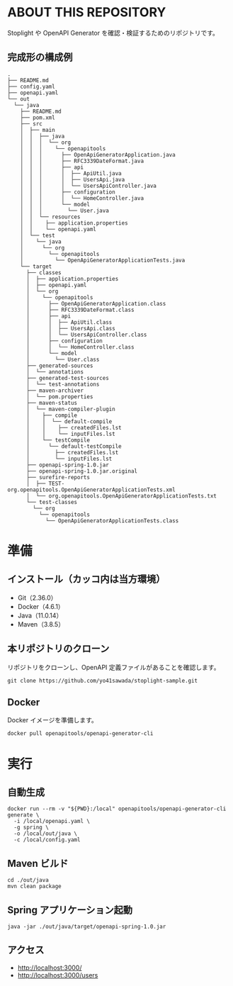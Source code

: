 # ABOUT THIS REPOSITORY
Stoplight や OpenAPI Generator を確認・検証するためのリポジトリです。

## 完成形の構成例
```
.
├── README.md
├── config.yaml
├── openapi.yaml
└── out
  └── java
    ├── README.md
    ├── pom.xml
    ├── src
    │  ├── main
    │  │  ├── java
    │  │  │  └── org
    │  │  │    └── openapitools
    │  │  │      ├── OpenApiGeneratorApplication.java
    │  │  │      ├── RFC3339DateFormat.java
    │  │  │      ├── api
    │  │  │      │  ├── ApiUtil.java
    │  │  │      │  ├── UsersApi.java
    │  │  │      │  └── UsersApiController.java
    │  │  │      ├── configuration
    │  │  │      │  └── HomeController.java
    │  │  │      └── model
    │  │  │        └── User.java
    │  │  └── resources
    │  │    ├── application.properties
    │  │    └── openapi.yaml
    │  └── test
    │    └── java
    │      └── org
    │        └── openapitools
    │          └── OpenApiGeneratorApplicationTests.java
    └── target
      ├── classes
      │  ├── application.properties
      │  ├── openapi.yaml
      │  └── org
      │    └── openapitools
      │      ├── OpenApiGeneratorApplication.class
      │      ├── RFC3339DateFormat.class
      │      ├── api
      │      │  ├── ApiUtil.class
      │      │  ├── UsersApi.class
      │      │  └── UsersApiController.class
      │      ├── configuration
      │      │  └── HomeController.class
      │      └── model
      │        └── User.class
      ├── generated-sources
      │  └── annotations
      ├── generated-test-sources
      │  └── test-annotations
      ├── maven-archiver
      │  └── pom.properties
      ├── maven-status
      │  └── maven-compiler-plugin
      │    ├── compile
      │    │  └── default-compile
      │    │    ├── createdFiles.lst
      │    │    └── inputFiles.lst
      │    └── testCompile
      │      └── default-testCompile
      │        ├── createdFiles.lst
      │        └── inputFiles.lst
      ├── openapi-spring-1.0.jar
      ├── openapi-spring-1.0.jar.original
      ├── surefire-reports
      │  ├── TEST-org.openapitools.OpenApiGeneratorApplicationTests.xml
      │  └── org.openapitools.OpenApiGeneratorApplicationTests.txt
      └── test-classes
        └── org
          └── openapitools
            └── OpenApiGeneratorApplicationTests.class
```

# 準備
## インストール（カッコ内は当方環境）
- Git（2.36.0）
- Docker（4.6.1）
- Java（11.0.14）
- Maven（3.8.5）

## 本リポジトリのクローン
リポジトリをクローンし、OpenAPI 定義ファイルがあることを確認します。
```
git clone https://github.com/yo41sawada/stoplight-sample.git
```

## Docker
Docker イメージを準備します。
```
docker pull openapitools/openapi-generator-cli
```

# 実行
## 自動生成
```
docker run --rm -v "${PWD}:/local" openapitools/openapi-generator-cli generate \
  -i /local/openapi.yaml \
  -g spring \
  -o /local/out/java \
  -c /local/config.yaml
```

## Maven ビルド
```
cd ./out/java
mvn clean package
```

## Spring アプリケーション起動
```
java -jar ./out/java/target/openapi-spring-1.0.jar
```

## アクセス
- [http://localhost:3000/](http://localhost:3000/)
- [http://localhost:3000/users](http://localhost:3000/users)
